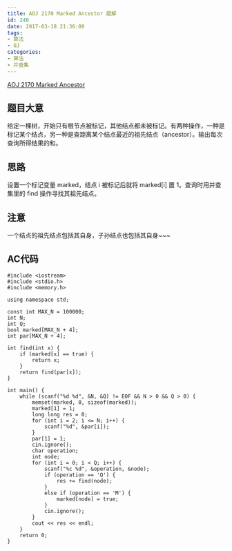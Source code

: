 ```yaml
---
title: AOJ 2170 Marked Ancestor 题解
id: 240
date: 2017-03-18 21:36:00
tags:
- 算法
- OJ
categories:
- 算法
- 并查集
---
```


[AOJ 2170 Marked Ancestor](http://judge.u-aizu.ac.jp/onlinejudge/description.jsp?id=2170)

## 题目大意

给定一棵树，开始只有根节点被标记，其他结点都未被标记。有两种操作，一种是标记某个结点，另一种是查距离某个结点最近的祖先结点（ancestor）。输出每次查询所得结果的和。

## 思路

设置一个标记变量 marked，结点 i 被标记后就将 marked[i] 置 1。查询时用并查集里的 find 操作寻找其祖先结点。

## 注意

一个结点的祖先结点包括其自身，子孙结点也包括其自身~~~

## AC代码
```
#include <iostream>
#include <stdio.h>
#include <memory.h>

using namespace std;

const int MAX_N = 100000;
int N;
int Q;
bool marked[MAX_N + 4];
int par[MAX_N + 4];

int find(int x) {
    if (marked[x] == true) {
        return x;
    }
    return find(par[x]);
}

int main() {
    while (scanf("%d %d", &N, &Q) != EOF && N > 0 && Q > 0) {
        memset(marked, 0, sizeof(marked));
        marked[1] = 1;
        long long res = 0;
        for (int i = 2; i <= N; i++) {
            scanf("%d", &par[i]);
        }
        par[1] = 1;
        cin.ignore();
        char operation;
        int node;
        for (int i = 0; i < Q; i++) {
            scanf("%c %d", &operation, &node);
            if (operation == 'Q') {
                res += find(node);
            }
            else if (operation == 'M') {
                marked[node] = true;
            }
            cin.ignore();
        }
        cout << res << endl;
    }
    return 0;
}
```

